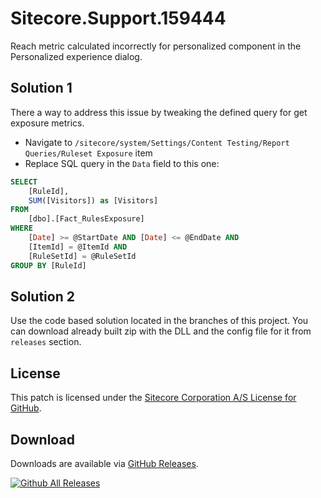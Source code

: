 # Sitecore.Support.159444
Reach metric calculated incorrectly for personalized component in the Personalized experience dialog.

## Solution 1
There a way to address this issue by tweaking the defined query for get exposure metrics.
* Navigate to `/sitecore/system/Settings/Content Testing/Report Queries/Ruleset Exposure` item
* Replace SQL query in the `Data` field to this one:
```SQL
SELECT
	[RuleId],
    SUM([Visitors]) as [Visitors]
FROM 
	[dbo].[Fact_RulesExposure]
WHERE
	[Date] >= @StartDate AND [Date] <= @EndDate AND
	[ItemId] = @ItemId AND
	[RuleSetId] = @RuleSetId
GROUP BY [RuleId]
```

## Solution 2
Use the code based solution located in the branches of this project. You can download already built zip with the DLL and the config file for it from `releases` section.

## License  
This patch is licensed under the [Sitecore Corporation A/S License for GitHub](https://github.com/sitecoresupport/Sitecore.Support.159444/blob/master/LICENSE).  

## Download  
Downloads are available via [GitHub Releases](https://github.com/sitecoresupport/Sitecore.Support.159444/releases).  

[![Github All Releases](https://img.shields.io/github/downloads/SitecoreSupport/Sitecore.Support.159444/total.svg)](https://github.com/SitecoreSupport/Sitecore.Support.159444/releases)

